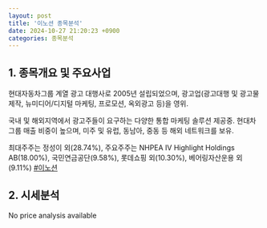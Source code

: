 ```yaml
---
layout: post
title: '이노션 종목분석'
date: 2024-10-27 21:20:23 +0900
categories: 종목분석
---
```


## 1. 종목개요 및 주요사업

현대자동차그룹 계열 광고 대행사로 2005년 설립되었으며, 광고업(광고대행 및 광고물 제작, 뉴미디어/디지털 마케팅, 프로모션, 옥외광고 등)을 영위. 

국내 및 해외지역에서 광고주들이 요구하는 다양한 통합 마케팅 솔루션 제공중. 현대차그룹 매출 비중이 높으며, 미주 및 유럽, 동남아, 중동 등 해외 네트워크를 보유.

최대주주는 정성이 외(28.74%), 주요주주는 NHPEA IV Highlight Holdings AB(18.00%), 국민연금공단(9.58%), 롯데쇼핑 외(10.30%), 베어링자산운용 외(9.11%)
[#이노션](#)

## 2. 시세분석

No price analysis available
